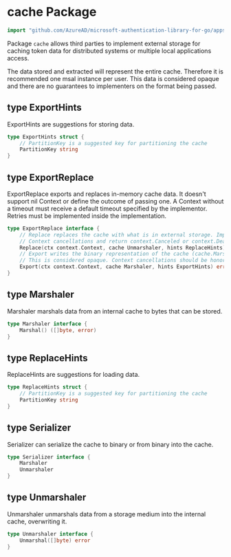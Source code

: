 <!-- Code generated by gomarkdoc. DO NOT EDIT -->

# cache Package

```go
import "github.com/AzureAD/microsoft-authentication-library-for-go/apps/cache"
```

Package `cache` allows third parties to implement external storage for caching token data for distributed systems or multiple local applications access.

The data stored and extracted will represent the entire cache. Therefore it is recommended one msal instance per user. This data is considered opaque and there are no guarantees to implementers on the format being passed.

## type ExportHints

ExportHints are suggestions for storing data.

```go
type ExportHints struct {
    // PartitionKey is a suggested key for partitioning the cache
    PartitionKey string
}
```

## type ExportReplace

ExportReplace exports and replaces in\-memory cache data. It doesn't support nil Context or define the outcome of passing one. A Context without a timeout must receive a default timeout specified by the implementor. Retries must be implemented inside the implementation.

```go
type ExportReplace interface {
    // Replace replaces the cache with what is in external storage. Implementors should honor
    // Context cancellations and return context.Canceled or context.DeadlineExceeded in those cases.
    Replace(ctx context.Context, cache Unmarshaler, hints ReplaceHints) error
    // Export writes the binary representation of the cache (cache.Marshal()) to external storage.
    // This is considered opaque. Context cancellations should be honored as in Replace.
    Export(ctx context.Context, cache Marshaler, hints ExportHints) error
}
```

## type Marshaler

Marshaler marshals data from an internal cache to bytes that can be stored.

```go
type Marshaler interface {
    Marshal() ([]byte, error)
}
```

## type ReplaceHints

ReplaceHints are suggestions for loading data.

```go
type ReplaceHints struct {
    // PartitionKey is a suggested key for partitioning the cache
    PartitionKey string
}
```

## type Serializer

Serializer can serialize the cache to binary or from binary into the cache.

```go
type Serializer interface {
    Marshaler
    Unmarshaler
}
```

## type Unmarshaler

Unmarshaler unmarshals data from a storage medium into the internal cache, overwriting it.

```go
type Unmarshaler interface {
    Unmarshal([]byte) error
}
```
